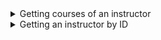 <details>
  <summary>Getting courses of an instructor</summary>
  
  ```
  describe("GET getCoursesInstructor/:query", () => {
      test("Get courses of instructor by ID", (done) => {
        request(app)
          .get("/api/users/getCoursesInstructor/63a21cbdd7dcdba272cadbb6")
          .expect(200)
          .expect((res) => {
            res.body[0].Username = "testingituser";
          })
          .end((err, res) => {
            if (err) return done(err);
            return done();
          });
      });
    });
  ```  
  
</details>

<details>
  <summary>Getting an instructor by ID</summary>
  
    ```
    describe("GET getInstructorByID/:query", () => {
        test("Get an instructor by ID", (done) => {
          request(app)
            .get("/api/users/getInstructorByID/63a21cbdd7dcdba272cadbb6")
            .expect(200)
            .expect((res) => {
              res.body.Username = "testingituser";
            })
            .end((err, res) => {
              if (err) return done(err);
              return done();
            });
        });
      });
  ```
  
</details>

<details>
  <summary>Rating an instructor</summary>
  
    ```
    describe('POST /rateInstructor', () => {
  test('it should rate the instructor and return the updated user object', async () => {
    const res = await request(app).post('/API/Users/rateInstructor').send({
      name: 'testInstructor',
      Rating: 5,
    });
    expect(res.statusCode).toBe(200);
    expect(res.body).toHaveProperty('Username', 'testInstructor');
    expect(res.body).toHaveProperty('Rating', 5);
  });
});
    ```
  
</details>

<details>
  <summary>Receiving an email to change password</summary>
  
describe('POST /recieveEmailToChangePassword', () => {
  test('it should send an email to the specified address', async () => {
    const res = await request(app).post('/API/Users/recieveEmailToChangePassword').send({
      Email: 'test@example.com',
      Password: 'newPw',
    });
    expect(res.statusCode).toBe(200);
  });
});


  
</details>

<details>
  <summary>Changing a password without Token</summary>
  
describe('POST /changePasswordNoToken', () => {
  test('it should change the password for the specified username and return the updated user object', async () => {
    const res = await request(app).post('/API/Users/changePasswordNoToken').send({
      Token: 'testUsername',
      Password: 'newPassword',
    });
    expect(res.statusCode).toBe(200);
    expect(res.body).toHaveProperty('Username', 'testUsername');
    expect(res.body).toHaveProperty('Password', 'newPassword');
  });
});



  
</details>

<details>
  <summary>Changing password with a Token</summary>
  
describe('POST /changePassword', () => {
  test('it should change the password for the specified username and return the updated user object', async () => {
    const res = await request(app).post('/API/Users/changePassword').send({
      Token: 'testToken',
      Password: 'newPassword',
    });
    expect(res.statusCode).toBe(200);
    expect(res.body).toHaveProperty('Password', 'newPassword');
  });
});
  
</details>

<details>
  <summary>Get ratings of an instructor</summary>
  
describe('GET /getRatingsInstructor', () => {
  test('it should return the user object for the specified instructor', async () => {
    const res = await request(app).get('/API/Users/getRatingsInstructor?name=testInstructor&Rating=5');
    expect(res.statusCode).toBe(200);
    expect(res.body).toHaveProperty('Username', 'testInstructor');
    expect(res.body).toHaveProperty('Rating', 5);
  });
});
  
</details>

<details>
  <summary>Review Instructor</summary>
  
describe('POST /reviewInstructor', () => {
  test('it should post a review about the instructor and return the updated user object', async () => {
    const res = await request(app).post('/API/Users/reviewInstructor').send({
      Reviewer: 'testUser',
      Review: 'This instructor was great!',
      Instructor: 'testInstructor',
    });
    expect(res.statusCode).toBe(200);
    expect(res.body).toHaveProperty('Username', 'testInstructor');
    expect(res.body).toHaveProperty('Reviews', ['This instructor was great!']);
  });
});
  
</details>

<details>
  <summary>Get reviews of an instructor</summary>
  
describe('GET /getReviewsInstructor', () => {
  test('it should return an array of reviews for the specified instructor', async () => {
    const res = await request(app).get('/API/Users/getReviewsInstructor?instructor=testInstructor');
    expect(res.statusCode).toBe(200);
    expect(res.body).toEqual(['This instructor was great!']);
  });
});
  
</details>

<details>
  <summary>Change an Email</summary>
  
describe('POST /changeEmail', () => {
  test('it should change the email for the specified user', async () => {
    const res = await request(app).post('/API/Users/changeEmail').send({
      User: 'testUser',
      Email: 'new@example.com',
    });
    expect(res.statusCode).toBe(200);
  });
});
  
</details>

<details>
  <summary>Changing a user's bio</summary>
  
describe('POST /changeBio', () => {
  test('it should change the bio for the specified user', async () => {
    const res = await request(app).post('/API/Users/changeBio').send({
      Username: 'testInstructor',
      Biography: 'I am an experienced instructor.',
    });
    expect(res.statusCode).toBe(200);
  });
});
  
</details>

<details>
  <summary>Email a certificate</summary>
  
describe('POST /emailCertificate', () => {
  test('it should send an email with a link to the user's certificate', async () => {
    const res = await request(app).post('/API/Users/emailCertificate').send({
      Username: 'testUser',
      CourseID: 'testCourse',
    });
    expect(res.statusCode).toBe(200);
    expect(res.body).toEqual({ done: 'done' });
  });
});
  
</details>

<details>
  <summary>Requesting a refund</summary>
  
describe('POST /requestRefund', () => {
  test('it should refund the specified course and return the updated user object', async () => {
    const res = await request(app).post('/API/Users/requestRefund').send({
      Username: 'testUser',
      CourseID: 'testCourse',
    });
    expect(res.statusCode).toBe(200);
    expect(res.body).toHaveProperty('done');
    expect(res.body.done).toHaveProperty('Username', 'testUser');
  });
});
  
</details>

<details>
  <summary>Marking a user as finished subtitle</summary>
  
describe('POST /userFinishSubtitle', () => {
  test('it should store data about the user finishing the specified subtitle and return the updated user object', async () => {
    const res = await request(app).post('/API/Users/userFinishSubtitle').send({
      Username: 'testUser',
      CourseID: 'testCourse',
      SubtitleID: 'testSubtitle',
    });
    expect(res.statusCode).toBe(200);
    expect(res.body).toHaveProperty('done');
    expect(res.body.done).toHaveProperty('Username', 'testUser');
  });
});
  
</details>

<details>
  <summary>Signing a user up for a course</summary>
  
describe('POST /addCourseToUser', () => {
  test('it should sign the user up for the specified course and return a success message', async () => {
    const res = await request(app).post('/API/Users/addCourseToUser').send({
      Username: 'testUser',
      CourseName: 'testCourse',
      NumSubtitles: 10,
      AmountPaid: 100,
    });
    expect(res.statusCode).toBe(200);
    expect(res.body).toEqual({ done: 'Done' });
  });
});
  
</details>

<details>
  <summary>Issue a refund for a user</summary>
  
describe('POST /issueRefund', () => {
  test('it should add money to the user's wallet and return a success message', async () => {
    const res = await request(app).post('/API/Users/issueRefund').send({
      Username: 'testUser',
      Amount: 50,
    });
    expect(res.statusCode).toBe(200);
    expect(res.body).toEqual({ done: 'Done' });
  });
});

</details>

<details>
  <summary>Admin creating a user</summary>
  
describe('POST /createUserByAdmin', () => {
  test('it should create a new user and return the user object', async () => {
    const res = await request(app).post('/API/Users/createUserByAdmin').send({
      Email: 'test@example.com',
      Username: 'testUser',
      Password: 'testPassword',
      UserType: 'Student',
    });
    expect(res.statusCode).toBe(200);
    expect(res.body).toHaveProperty('Username', 'testUser');
    expect(res.body).toHaveProperty('Email', 'test@example.com');
    expect(res.body).toHaveProperty('Password', 'testPassword');
    expect(res.body).toHaveProperty('UserType', 'Student');
  });
});

</details>

<details>
  <summary>Signup a user</summary>
  
describe('POST /createUserByAdmin', () => {
  test('it should create a new user and return the user object', async () => {
    const res = await request(app).post('/API/Users/createUserByAdmin').send({
      Email: 'test@example.com',
      Username: 'testUser',
      Password: 'testPassword',
      UserType: 'Student',
    });
    expect(res.statusCode).toBe(200);
    expect(res.body).toHaveProperty('Username', 'testUser');
    expect(res.body).toHaveProperty('Email', 'test@example.com');
    expect(res.body).toHaveProperty('Password', 'testPassword');
    expect(res.body).toHaveProperty('UserType', 'Student');
  });
});

</details>

<details>
  <summary>Rate a course</summary>
  
describe('POST /rateCourse', () => {
  test('it should rate the specified course and return the updated course object', async () => {
    const res = await request(app).post('/API/Courses/rateCourse').send({
      id: 'testCourse',
      Rating: 4,
    });
    expect(res.statusCode).toBe(200);
    expect(res.body).toHaveProperty('id', 'testCourse');
    expect(res.body).toHaveProperty('Rating', 4);
  });
});

</details>

<details>
  <summary>Create a course</summary>
  
describe('POST /createCourse', () => {
  test('it should create a new course and return the course object', async () => {
    const res = await request(app).post('/API/Courses/createCourse').send({
      Preview: 'testPreview',
      Title: 'testTitle',
      Subject: 'testSubject',
      Subtitles: 10,
      Instructor: 'testInstructor',
      Price: 100,
      CreditHours: 5,
      Discount: 0,
      Description: 'This is a test course.',
    });
    expect(res.statusCode).toBe(200);
    expect(res.body).toHaveProperty('Preview', 'testPreview');
    expect(res.body).toHaveProperty('Title', 'testTitle');
    expect(res.body).toHaveProperty('Subject', 'testSubject');
    expect(res.body).toHaveProperty('Subtitles', 10);
    expect(res.body).toHaveProperty('Instructor', 'testInstructor');
    expect(res.body).toHaveProperty('Price', 100);
    expect(res.body).toHaveProperty('CreditHours', 5);
    expect(res.body).toHaveProperty('Discount', 0);
    expect(res.body).toHaveProperty('Description', 'This is a test course.');
  });
});
  
</details>

<details>
  <summary>Get a currency</summary>
  
describe('GET /getCurrency', () => {
  test('it should return the rate for converting dollars to the specified currency', async () => {
    const res = await request(app).get('/API/Courses/getCurrency').query({
      country: 'US',
    });
    expect(res.statusCode).toBe(200);
    expect(res.body).toHaveProperty('code', 'USD');
    expect(res.body).toHaveProperty('rate');
  });
});
  
</details>

<details>
  <summary>Get all courses</summary>
  
describe('GET /getCourses', () => {
  test('it should return all courses', async () => {
    const res = await request(app).get('/API/Courses/getCourses');
    expect(res.statusCode).toBe(200);
    expect(res.body).toBeInstanceOf(Array);
  });
});
  
</details>

<details>
  <summary>Searching for a course</summary>
  
describe('POST /search', () => {
  test('it should search for courses based on the provided query and return the matching courses', async () => {
    const res = await request(app).post('/API/Courses/search').send({
      query: 'testTitle',
    });
    expect(res.statusCode).toBe(200);
    expect(res.body).toBeInstanceOf(Array);
  });
});
  
</details>

<details>
  <summary>Get a course by ID</summary>
  
describe('GET /getCourseById', () => {
  test('it should return the course with the specified ID', async () => {
    const res = await request(app).get('/API/Courses/getCourseById').query({
      id: 'testCourse',
    });
    expect(res.statusCode).toBe(200);
    expect(res.body).toHaveProperty('id', 'testCourse');
  });
});
  
</details>

<details>
  <summary>Get a course by Name</summary>
  
describe('GET /getCourseByName', () => {
  test('it should return the course with the specified name', async () => {
    const res = await request(app).get('/API/Courses/getCourseByName').query({
      id: 'testTitle',
    });
    expect(res.statusCode).toBe(200);
    expect(res.body).toHaveProperty('Name', 'testTitle');
  });
});
  
</details>

<details>
  <summary>Get a subtitle by index and course ID</summary>
  
describe('GET /getSubtitleByIndexAndCourseID', () => {
  test('it should return the specified subtitle for the specified course', async () => {
    const res = await request(app).get('/API/Courses/getSubtitleByIndexAndCourseID').query({
      id: 'testCourse',
      index: 1,
    });
    expect(res.statusCode).toBe(200);
    expect(res.body).toHaveProperty('Index', 1);
  });
});
  
</details>

<details>
  <summary>Get reviews of a course by ID</summary>
  
describe('GET /getCourseReviewsById', () => {
  it('should return an array of course reviews for the specified course id', () => {
    // Make a GET request to the API with a course id
    const res = await request(app).get('/getCourseReviewsById?id=123');

    // Assert that the response status code is 200
    expect(res.statusCode).toBe(200);

    // Assert that the response body is an array of course reviews
    expect(Array.isArray(res.body)).toBe(true);
  });

  it('should return a 400 status code if no course id is provided', () => {
    // Make a GET request to the API without a course id
    const res = await request(app).get('/getCourseReviewsById');

    // Assert that the response status code is 400
    expect(res.statusCode).toBe(400);
  });
});
  
</details>

<details>
  <summary>Get a list of countries</summary>
  
describe('GET /getCountries', () => {
  it('should return an array of countries', () => {
    // Make a GET request to the API
    const res = await request(app).get('/getCountries');

    // Assert that the response status code is 200
    expect(res.statusCode).toBe(200);

    // Assert that the response body is an array of countries
    expect(Array.isArray(res.body)).toBe(true);
  });
});
  
</details>

<details>
  <summary>Search as an instructor in your own courses</summary>
  
describe('GET /searchInstructor', () => {
  it('should return an array of courses matching the search criteria', () => {
    // Make a GET request to the API with instructor and search parameters
    const res = await request(app).get('/searchInstructor?Instructor=John&Search=Math');

    // Assert that the response status code is 200
    expect(res.statusCode).toBe(200);

    // Assert that the response body is an array of courses
    expect(Array.isArray(res.body)).toBe(true);
  });

  it('should return a 400 status code if no instructor or search criteria is provided', () => {
    // Make a GET request to the API without instructor and search parameters
    const res = await request(app).get('/searchInstructor');

    // Assert that the response status code is 400
    expect(res.statusCode).toBe(400);
  });
});
  
</details>

<details>
  <summary>Filter courses by subject as an instructor</summary>
  
describe('GET /filterCoursesBySubjectInstructor', () => {
  it('should return an array of courses matching the subject and instructor criteria', () => {
    // Make a GET request to the API with instructor and subject parameters
    const res = await request(app).get('/filterCoursesBySubjectInstructor?Instructor=John&Subject=Math');

    // Assert that the response status code is 200
    expect(res.statusCode).toBe(200);

    // Assert that the response body is an array of courses
    expect(Array.isArray(res.body)).toBe(true);
  });

  it('should return a 400 status code if no instructor or subject is provided', () => {
    // Make a GET request to the API without instructor and subject parameters
    const res = await request(app).get('/filterCoursesBySubjectInstructor');

    // Assert that the response status code is 400
    expect(res.statusCode).toBe(400);
  });
});  
</details>

<details>
  <summary>Filter courses by price as an instructor</summary>
  
describe('GET /filterCoursesByPriceInstructor', () => {
  it('should return an array of courses matching the price and instructor criteria', () => {
    // Make a GET request to the API with instructor and price parameters
    const res = await request(app).get('/filterCoursesByPriceInstructor?Instructor=John&Price=100');

    // Assert that the response status code is 200
    expect(res.statusCode).toBe(200);

    // Assert that the response body is an array of courses
    expect(Array.isArray(res.body)).toBe(true);
  });

  it('should return a 400 status code if no instructor or price is provided', () => {
    // Make a GET request to the API without instructor and price parameters
    const res = await request(app).get('/filterCoursesByPriceInstructor');

    // Assert that the response status code is 400
    expect(res.statusCode).toBe(400);
  });
});

  
</details>

<details>
  <summary>Filter courses by price as a user</summary>
  
describe('GET /filterCoursesByPrice', () => {
  it('should return an array of courses matching the price criteria', () => {
    // Make a GET request to the API with a price query parameter
    const res = await request(app).get('/filterCoursesByPrice?query=100');

    // Assert that the response status code is 200
    expect(res.statusCode).toBe(200);

    // Assert that the response body is an array of courses
    expect(Array.isArray(res.body)).toBe(true);
  });

  it('should return a 400 status code if no price query is provided', () => {
    // Make a GET request to the API without a price query parameter
    const res = await request(app).get('/filterCoursesByPrice');

    // Assert that the response status code is 400
    expect(res.statusCode).toBe(400);
  });
});

  
</details>

